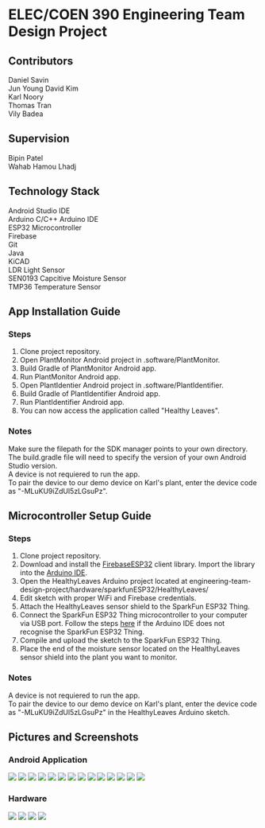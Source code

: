 # ELEC/COEN 390 Engineering Team Design Project

## Contributors
Daniel Savin  
Jun Young David Kim  
Karl Noory  
Thomas Tran  
Vily Badea  

## Supervision
Bipin Patel  
Wahab Hamou Lhadj  

## Technology Stack
Android Studio IDE  
Arduino C/C++
Arduino IDE  
ESP32 Microcontroller  
Firebase  
Git  
Java  
KiCAD  
LDR Light Sensor  
SEN0193 Capcitive Moisture Sensor  
TMP36 Temperature Sensor  

## App Installation Guide
### Steps
1. Clone project repository.
1. Open PlantMonitor Android project in .software/PlantMonitor.
1. Build Gradle of PlantMonitor Android app.
1. Run PlantMonitor Android app.
1. Open PlantIdentier Android project in .software/PlantIdentifier.
1. Build Gradle of PlantIdentifier Android app.
1. Run PlantIdentifier Android app.
1. You can now access the application called "Healthy Leaves".

### Notes
Make sure the filepath for the SDK manager points to your own directory.  
The build.gradle file will need to specify the version of your own Android Studio version.  
A device is not requiered to run the app.  
To pair the device to our demo device on Karl's plant, enter the device code as "-MLuKU9iZdUl5zLGsuPz".  

## Microcontroller Setup Guide
### Steps
1. Clone project repository.
1. Download and install the [FirebaseESP32](https://www.arduino.cc/reference/en/libraries/firebase-esp32-client/) client library. Import the library into the [Arduino IDE](https://www.arduino.cc/en/software).
1. Open the HealthyLeaves Arduino project located at engineering-team-design-project/hardware/sparkfunESP32/HealthyLeaves/
1. Edit sketch with proper WiFi and Firebase credentials.
1. Attach the HealthyLeaves sensor shield to the SparkFun ESP32 Thing.
1. Connect the SparkFun ESP32 Thing microcontroller to your computer via USB port. Follow the steps [here](https://learn.sparkfun.com/tutorials/esp32-thing-hookup-guide) if the Arduino IDE does not recognise the SparkFun ESP32 Thing.
1. Compile and upload the sketch to the SparkFun ESP32 Thing.
1. Place the end of the moisture sensor located on the HealthyLeaves sensor shield into the plant you want to monitor.


### Notes
A device is not requiered to run the app.  
To pair the device to our demo device on Karl's plant, enter the device code as "-MLuKU9iZdUl5zLGsuPz" in the HealthyLeaves Arduino sketch.  

## Pictures and Screenshots
### Android Application
![](/software/screenshots/loginSignup.png)
![](/software/screenshots/home.png)
![](/software/screenshots/plantCatalog.png)
![](/software/screenshots/addPlantToCatalog.png)
![](/software/screenshots/editPlantToCatalog.png)
![](/software/screenshots/addPlantToUser.png)
![](/software/screenshots/livePlantSensorData.png)
![](/software/screenshots/lightGraph.png)
![](/software/screenshots/moistureGraph.png)
![](/software/screenshots/temperatureGraph.png)
![](/software/screenshots/notification.png)
![](/software/screenshots/userPlants.png)
![](/software/screenshots/rose.png)
![](/software/screenshots/credits.png)

### Hardware
![](/hardware/pictures/1.jpg)
![](/hardware/pictures/2.jpg)
![](/hardware/pictures/3.jpg)
![](/hardware/pictures/4.jpg)
